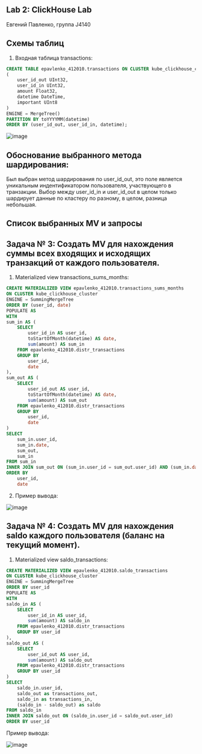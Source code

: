 Lab 2: ClickHouse Lab 
---------------------

Евгений Павленко, группа J4140


Схемы таблиц
-------------

1. Входная таблица transactions:
```sql
CREATE TABLE epavlenko_412010.transactions ON CLUSTER kube_clickhouse_cluster
(
    user_id_out UInt32,
    user_id_in UInt32,
    amount Float32,
    datetime DateTime,
    important UInt8
)
ENGINE = MergeTree()
PARTITION BY toYYYYMM(datetime)
ORDER BY (user_id_out, user_id_in, datetime);
```

![image](https://github.com/MrShaller/MrShaller/assets/62774239/ca47f405-c8de-4099-b40c-21eb36ce1ec5)

Обоснование выбранного метода шардирования:
------------------------------------------
Был выбран метод шардирования по user_id_out, это поле является уникальным индентификатором пользователя, участвующего в транзакции. Выбор между user_id_in и user_id_out в целом только шардирует данные по кластеру по разному, в целом, разница небольшая.

Списоĸ выбранных MV и запросы
-----------------------------

Задача № 3: Создать MV для нахождения суммы всех входящих и исходящих транзакций от каждого пользователя.
----------------------------------------------------------------------------------------------------------------------

1. Materialized view transactions_sums_months:
```sql
CREATE MATERIALIZED VIEW epavlenko_412010.transactions_sums_months
ON CLUSTER kube_clickhouse_cluster
ENGINE = SummingMergeTree
ORDER BY (user_id, date)
POPULATE AS
WITH
sum_in AS (
    SELECT
        user_id_in AS user_id,
        toStartOfMonth(datetime) AS date,
        sum(amount) AS sum_in
    FROM epavlenko_412010.distr_transactions
    GROUP BY
        user_id,
        date
),
sum_out AS (
    SELECT
        user_id_out AS user_id,
        toStartOfMonth(datetime) AS date,
        sum(amount) AS sum_out
    FROM epavlenko_412010.distr_transactions
    GROUP BY
        user_id,
        date
)
SELECT
    sum_in.user_id,
    sum_in.date,
    sum_out,
    sum_in
FROM sum_in
INNER JOIN sum_out ON (sum_in.user_id = sum_out.user_id) AND (sum_in.date = sum_out.date)
ORDER BY 
    user_id,
    date
```

2. Пример вывода:

![image](https://github.com/MrShaller/MrShaller/assets/62774239/7eb6c5d9-e844-45a6-98ee-426797873126)


Задача № 4: Создать MV для нахождения saldo каждого пользователя (баланс на текущий момент).
---------------------------------------------------------------------------------------------------------------------

1. Materialized view saldo_transactions:
```sql
CREATE MATERIALIZED VIEW epavlenko_412010.saldo_transactions
ON CLUSTER kube_clickhouse_cluster
ENGINE = SummingMergeTree
ORDER BY user_id
POPULATE AS
WITH
saldo_in AS (
    SELECT
        user_id_in AS user_id,
        sum(amount) AS saldo_in
    FROM epavlenko_412010.distr_transactions
    GROUP BY user_id
),
saldo_out AS (
    SELECT
        user_id_out AS user_id,
        sum(amount) AS saldo_out
    FROM epavlenko_412010.distr_transactions
    GROUP BY user_id
)
SELECT
    saldo_in.user_id,
    saldo_out as transactions_out,
    saldo_in as transactions_in,
    (saldo_in - saldo_out) as saldo
FROM saldo_in
INNER JOIN saldo_out ON (saldo_in.user_id = saldo_out.user_id)
ORDER BY user_id
```

Пример вывода:

![image](https://github.com/MrShaller/MrShaller/assets/62774239/ddfb896f-21f4-4e9f-9bdc-4b326cf639b5)
